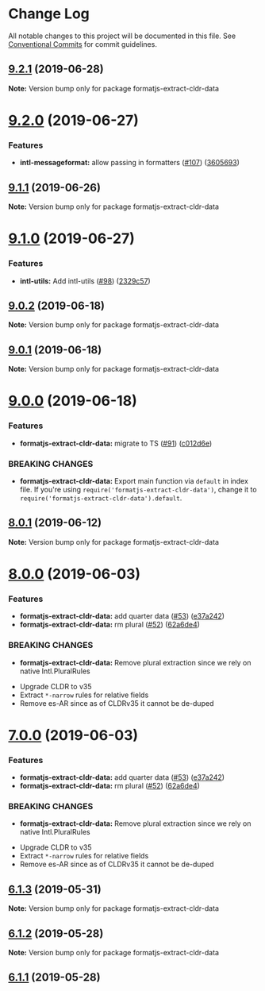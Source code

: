 # Change Log

All notable changes to this project will be documented in this file.
See [Conventional Commits](https://conventionalcommits.org) for commit guidelines.

## [9.2.1](https://github.com/formatjs/formatjs/compare/formatjs-extract-cldr-data@9.2.0...formatjs-extract-cldr-data@9.2.1) (2019-06-28)

**Note:** Version bump only for package formatjs-extract-cldr-data





# [9.2.0](https://github.com/formatjs/formatjs/compare/formatjs-extract-cldr-data@9.1.1...formatjs-extract-cldr-data@9.2.0) (2019-06-27)

### Features

- **intl-messageformat:** allow passing in formatters ([#107](https://github.com/formatjs/formatjs/issues/107)) ([3605693](https://github.com/formatjs/formatjs/commit/3605693))

## [9.1.1](https://github.com/formatjs/formatjs/compare/formatjs-extract-cldr-data@9.1.0...formatjs-extract-cldr-data@9.1.1) (2019-06-26)

**Note:** Version bump only for package formatjs-extract-cldr-data

# [9.1.0](https://github.com/formatjs/formatjs/compare/formatjs-extract-cldr-data@9.0.2...formatjs-extract-cldr-data@9.1.0) (2019-06-27)

### Features

- **intl-utils:** Add intl-utils ([#98](https://github.com/formatjs/formatjs/issues/98)) ([2329c57](https://github.com/formatjs/formatjs/commit/2329c57))

## [9.0.2](https://github.com/formatjs/formatjs/compare/formatjs-extract-cldr-data@9.0.1...formatjs-extract-cldr-data@9.0.2) (2019-06-18)

**Note:** Version bump only for package formatjs-extract-cldr-data

## [9.0.1](https://github.com/formatjs/formatjs/compare/formatjs-extract-cldr-data@9.0.0...formatjs-extract-cldr-data@9.0.1) (2019-06-18)

**Note:** Version bump only for package formatjs-extract-cldr-data

# [9.0.0](https://github.com/formatjs/formatjs/compare/formatjs-extract-cldr-data@8.0.1...formatjs-extract-cldr-data@9.0.0) (2019-06-18)

### Features

- **formatjs-extract-cldr-data:** migrate to TS ([#91](https://github.com/formatjs/formatjs/issues/91)) ([c012d6e](https://github.com/formatjs/formatjs/commit/c012d6e))

### BREAKING CHANGES

- **formatjs-extract-cldr-data:** Export main function via `default` in index file.
  If you're using `require('formatjs-extract-cldr-data')`, change it to
  `require('formatjs-extract-cldr-data').default`.

## [8.0.1](https://github.com/formatjs/formatjs/compare/formatjs-extract-cldr-data@8.0.0...formatjs-extract-cldr-data@8.0.1) (2019-06-12)

**Note:** Version bump only for package formatjs-extract-cldr-data

# [8.0.0](https://github.com/yahoo/formatjs-extract-cldr-data/compare/formatjs-extract-cldr-data@6.1.3...formatjs-extract-cldr-data@8.0.0) (2019-06-03)

### Features

- **formatjs-extract-cldr-data:** add quarter data ([#53](https://github.com/yahoo/formatjs-extract-cldr-data/issues/53)) ([e37a242](https://github.com/yahoo/formatjs-extract-cldr-data/commit/e37a242))
- **formatjs-extract-cldr-data:** rm plural ([#52](https://github.com/yahoo/formatjs-extract-cldr-data/issues/52)) ([62a6de4](https://github.com/yahoo/formatjs-extract-cldr-data/commit/62a6de4))

### BREAKING CHANGES

- **formatjs-extract-cldr-data:** Remove plural extraction since we rely on native
  Intl.PluralRules

* Upgrade CLDR to v35
* Extract `*-narrow` rules for relative fields
* Remove es-AR since as of CLDRv35 it cannot be de-duped

# [7.0.0](https://github.com/yahoo/formatjs-extract-cldr-data/compare/formatjs-extract-cldr-data@6.1.3...formatjs-extract-cldr-data@7.0.0) (2019-06-03)

### Features

- **formatjs-extract-cldr-data:** add quarter data ([#53](https://github.com/yahoo/formatjs-extract-cldr-data/issues/53)) ([e37a242](https://github.com/yahoo/formatjs-extract-cldr-data/commit/e37a242))
- **formatjs-extract-cldr-data:** rm plural ([#52](https://github.com/yahoo/formatjs-extract-cldr-data/issues/52)) ([62a6de4](https://github.com/yahoo/formatjs-extract-cldr-data/commit/62a6de4))

### BREAKING CHANGES

- **formatjs-extract-cldr-data:** Remove plural extraction since we rely on native
  Intl.PluralRules

* Upgrade CLDR to v35
* Extract `*-narrow` rules for relative fields
* Remove es-AR since as of CLDRv35 it cannot be de-duped

## [6.1.3](https://github.com/yahoo/formatjs-extract-cldr-data/compare/formatjs-extract-cldr-data@6.1.2...formatjs-extract-cldr-data@6.1.3) (2019-05-31)

**Note:** Version bump only for package formatjs-extract-cldr-data

## [6.1.2](https://github.com/yahoo/formatjs-extract-cldr-data/compare/formatjs-extract-cldr-data@6.1.1...formatjs-extract-cldr-data@6.1.2) (2019-05-28)

**Note:** Version bump only for package formatjs-extract-cldr-data

## [6.1.1](https://github.com/yahoo/formatjs-extract-cldr-data/compare/formatjs-extract-cldr-data@6.1.1...formatjs-extract-cldr-data@6.1.1) (2019-05-28)

